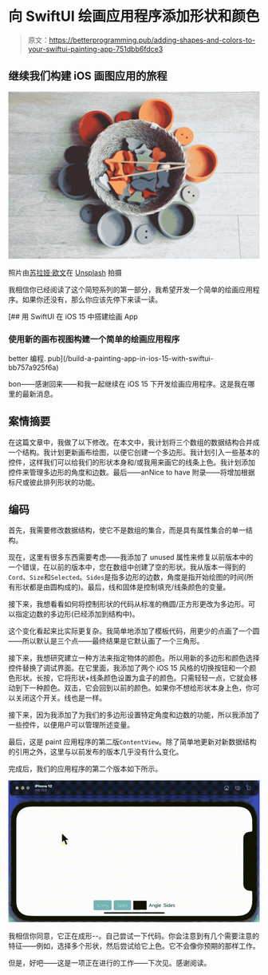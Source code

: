 # 向 SwiftUI 绘画应用程序添加形状和颜色

> 原文：<https://betterprogramming.pub/adding-shapes-and-colors-to-your-swiftui-painting-app-751dbb6fdce3>

## 继续我们构建 iOS 画图应用的旅程

![](img/f5cf03892fc2ac8075878f512c3333c4.png)

照片由[苏拉娅·欧文](https://unsplash.com/@traxing?utm_source=unsplash&utm_medium=referral&utm_content=creditCopyText)在 [Unsplash](https://unsplash.com/s/photos/shapes?utm_source=unsplash&utm_medium=referral&utm_content=creditCopyText) 拍摄

我相信你已经阅读了这个简短系列的第一部分，我希望开发一个简单的绘画应用程序。如果你还没有，那么你应该先停下来读一读。

[](/build-a-painting-app-in-ios-15-with-swiftui-bb757a925f6a) [## 用 SwiftUI 在 iOS 15 中搭建绘画 App

### 使用新的画布视图构建一个简单的绘画应用程序

better 编程. pub](/build-a-painting-app-in-ios-15-with-swiftui-bb757a925f6a) 

bon——感谢回来——和我一起继续在 iOS 15 下开发绘画应用程序。这是我在哪里的最新消息。

## 案情摘要

在这篇文章中，我做了以下修改。在本文中，我计划将三个数组的数据结构合并成一个结构。我计划更新画布绘图，以便它创建一个多边形。我计划引入一些基本的控件，这样我们可以给我们的形状本身和/或我用来画它的线条上色。我计划添加控件来管理多边形的角度和边数。最后——anNice to have 附录——将增加根据标尺或彼此排列形状的功能。

## 编码

首先，我需要修改数据结构，使它不是数组的集合，而是具有属性集合的单一结构。

现在，这里有很多东西需要考虑——我添加了 unused 属性来修复以前版本中的一个错误，在以前的版本中，您在数组中创建了空的形状。我从版本一得到的`Cord`、`Size`和`Selected`。`Sides`是指多边形的边数，角度是指开始绘图的时间(所有形状都是由圆构成的)。最后，线和固体是控制填充/线条颜色的变量。

接下来，我想看看如何将控制形状的代码从标准的椭圆/正方形更改为多边形。可以指定边数的多边形(已经添加到结构中)。

这个变化看起来比实际更复杂。我简单地添加了模板代码，用更少的点画了一个圆——所以默认是三个点——最终结果是它默认画了一个三角形。

接下来，我想研究建立一种方法来指定物体的颜色。所以用新的多边形和颜色选择控件替换了调试界面。在它里面，我添加了两个 iOS 15 风格的切换按钮和一个颜色形状。长按，它将形状+线条颜色设置为盒子的颜色。只需轻轻一点，它就会移动到下一种颜色。双击，它会回到以前的颜色。如果你不想给形状本身上色，你可以关闭这个开关。线也是一样。

接下来，因为我添加了为我们的多边形设置特定角度和边数的功能，所以我添加了一些控件，以便用户可以管理所述变量。

最后，这是 paint 应用程序的第二版`ContentView`。除了简单地更新对新数据结构的引用之外，这里与以前发布的版本几乎没有什么变化。

完成后，我们的应用程序的第二个版本如下所示。

![](img/2300b4e6d6fe339f74e60216665b589e.png)

我相信你同意，它正在成形--。自己尝试一下代码。你会注意到有几个需要注意的特征——例如，选择多个形状，然后尝试给它上色。它不会像你预期的那样工作。

但是，好吧——这是一项正在进行的工作——下次见。感谢阅读。